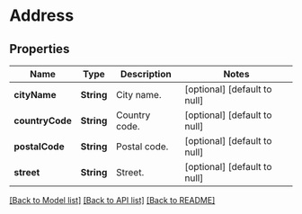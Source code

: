 # Address
## Properties

| Name | Type | Description | Notes |
|------------ | ------------- | ------------- | -------------|
| **cityName** | **String** | City name. | [optional] [default to null] |
| **countryCode** | **String** | Country code. | [optional] [default to null] |
| **postalCode** | **String** | Postal code. | [optional] [default to null] |
| **street** | **String** | Street. | [optional] [default to null] |

[[Back to Model list]](../README.md#documentation-for-models) [[Back to API list]](../README.md#documentation-for-api-endpoints) [[Back to README]](../README.md)

